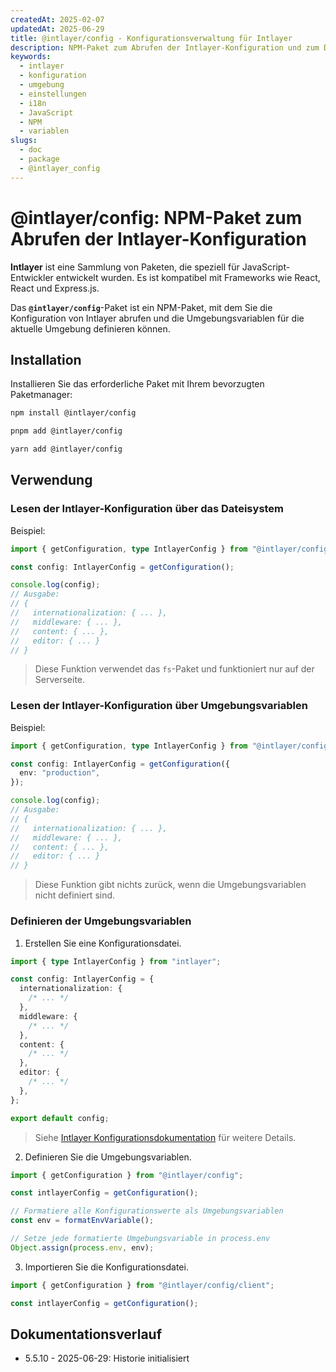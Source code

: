 ```yaml
---
createdAt: 2025-02-07
updatedAt: 2025-06-29
title: @intlayer/config - Konfigurationsverwaltung für Intlayer
description: NPM-Paket zum Abrufen der Intlayer-Konfiguration und zum Definieren von Umgebungsvariablen für Internationalisierungseinstellungen in verschiedenen Umgebungen.
keywords:
  - intlayer
  - konfiguration
  - umgebung
  - einstellungen
  - i18n
  - JavaScript
  - NPM
  - variablen
slugs:
  - doc
  - package
  - @intlayer_config
---
```


# @intlayer/config: NPM-Paket zum Abrufen der Intlayer-Konfiguration

**Intlayer** ist eine Sammlung von Paketen, die speziell für JavaScript-Entwickler entwickelt wurden. Es ist kompatibel mit Frameworks wie React, React und Express.js.

Das **`@intlayer/config`**-Paket ist ein NPM-Paket, mit dem Sie die Konfiguration von Intlayer abrufen und die Umgebungsvariablen für die aktuelle Umgebung definieren können.

## Installation

Installieren Sie das erforderliche Paket mit Ihrem bevorzugten Paketmanager:

```bash packageManager="npm"
npm install @intlayer/config
```

```bash packageManager="pnpm"
pnpm add @intlayer/config
```

```bash packageManager="yarn"
yarn add @intlayer/config
```

## Verwendung

### Lesen der Intlayer-Konfiguration über das Dateisystem

Beispiel:

```ts
import { getConfiguration, type IntlayerConfig } from "@intlayer/config";

const config: IntlayerConfig = getConfiguration();

console.log(config);
// Ausgabe:
// {
//   internationalization: { ... },
//   middleware: { ... },
//   content: { ... },
//   editor: { ... }
// }
```

> Diese Funktion verwendet das `fs`-Paket und funktioniert nur auf der Serverseite.

### Lesen der Intlayer-Konfiguration über Umgebungsvariablen

Beispiel:

```ts
import { getConfiguration, type IntlayerConfig } from "@intlayer/config/client";

const config: IntlayerConfig = getConfiguration({
  env: "production",
});

console.log(config);
// Ausgabe:
// {
//   internationalization: { ... },
//   middleware: { ... },
//   content: { ... },
//   editor: { ... }
// }
```

> Diese Funktion gibt nichts zurück, wenn die Umgebungsvariablen nicht definiert sind.

### Definieren der Umgebungsvariablen

1. Erstellen Sie eine Konfigurationsdatei.

```ts fileName="intlayer.config.ts"
import { type IntlayerConfig } from "intlayer";

const config: IntlayerConfig = {
  internationalization: {
    /* ... */
  },
  middleware: {
    /* ... */
  },
  content: {
    /* ... */
  },
  editor: {
    /* ... */
  },
};

export default config;
```

> Siehe [Intlayer Konfigurationsdokumentation](https://github.com/aymericzip/intlayer/blob/main/docs/docs/de/configuration.md) für weitere Details.

2. Definieren Sie die Umgebungsvariablen.

```ts
import { getConfiguration } from "@intlayer/config";

const intlayerConfig = getConfiguration();

// Formatiere alle Konfigurationswerte als Umgebungsvariablen
const env = formatEnvVariable();

// Setze jede formatierte Umgebungsvariable in process.env
Object.assign(process.env, env);
```

3. Importieren Sie die Konfigurationsdatei.

```ts
import { getConfiguration } from "@intlayer/config/client";

const intlayerConfig = getConfiguration();
```

## Dokumentationsverlauf

- 5.5.10 - 2025-06-29: Historie initialisiert

